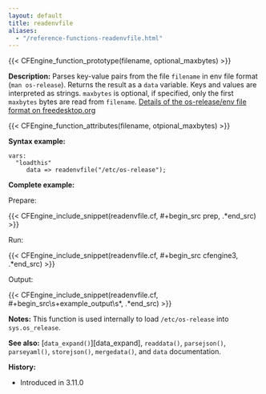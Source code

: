 ```yaml
---
layout: default
title: readenvfile
aliases:
  - "/reference-functions-readenvfile.html"
---
```


{{< CFEngine_function_prototype(filename, optional_maxbytes) >}}

**Description:**
Parses key-value pairs from the file `filename` in env file format (`man os-release`).
Returns the result as a `data` variable.
Keys and values are interpreted as strings.
`maxbytes` is optional, if specified, only the first `maxbytes` bytes are read from `filename`.
[Details of the os-release/env file format on freedesktop.org](https://www.freedesktop.org/software/systemd/man/os-release.html)

{{< CFEngine_function_attributes(filename, otpional_maxbytes) >}}

**Syntax example:**

```cf3 {skip TODO}
vars:
  "loadthis"
     data => readenvfile("/etc/os-release");
```

**Complete example:**

Prepare:

{{< CFEngine_include_snippet(readenvfile.cf, #\+begin_src prep, .*end_src) >}} <!--**-->

Run:

{{< CFEngine_include_snippet(readenvfile.cf, #\+begin_src cfengine3, .*end_src) >}} <!--**-->

Output:

{{< CFEngine_include_snippet(readenvfile.cf, #\+begin_src\s+example_output\s*, .*end_src) >}} <!--**-->

**Notes:**
This function is used internally to load `/etc/os-release` into `sys.os_release`.

**See also:** [`data_expand()`][data_expand], `readdata()`, `parsejson()`, `parseyaml()`, `storejson()`, `mergedata()`, and `data` documentation.

**History:**

- Introduced in 3.11.0
